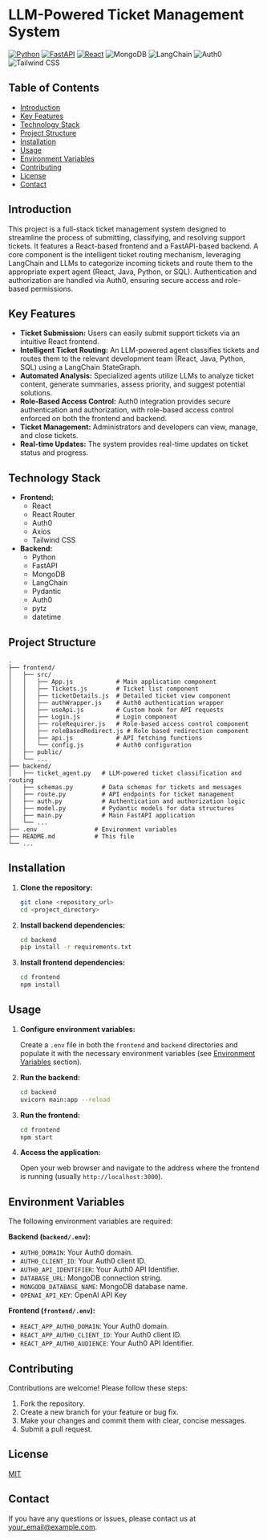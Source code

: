 # LLM-Powered Ticket Management System

[![Python](https://img.shields.io/badge/Python-3776AB?style=for-the-badge&logo=python&logoColor=white)](https://www.python.org/)
[![FastAPI](https://img.shields.io/badge/FastAPI-005580?style=for-the-badge&logo=fastapi&logoColor=white)](https://fastapi.tiangolo.com/)
[![React](https://img.shields.io/badge/React-20232A?style=for-the-badge&logo=react&logoColor=61DAFB)](https://react.dev/)
![MongoDB](https://img.shields.io/badge/MongoDB-%234EA94B.svg?style=for-the-badge&logo=mongodb&logoColor=white)
![LangChain](https://img.shields.io/badge/LangChain-34A853?style=for-the-badge&logo=langchain&logoColor=white)
![Auth0](https://img.shields.io/badge/Auth0-E01C5F?style=for-the-badge&logo=auth0&logoColor=white)
![Tailwind CSS](https://img.shields.io/badge/Tailwind_CSS-38B2AC?style=for-the-badge&logo=tailwind-css&logoColor=white)

## Table of Contents

- [Introduction](#introduction)
- [Key Features](#key-features)
- [Technology Stack](#technology-stack)
- [Project Structure](#project-structure)
- [Installation](#installation)
- [Usage](#usage)
- [Environment Variables](#environment-variables)
- [Contributing](#contributing)
- [License](#license)
- [Contact](#contact)

## Introduction

This project is a full-stack ticket management system designed to streamline the process of submitting, classifying, and resolving support tickets.  It features a React-based frontend and a FastAPI-based backend.  A core component is the intelligent ticket routing mechanism, leveraging LangChain and LLMs to categorize incoming tickets and route them to the appropriate expert agent (React, Java, Python, or SQL).  Authentication and authorization are handled via Auth0, ensuring secure access and role-based permissions.

## Key Features

*   **Ticket Submission:** Users can easily submit support tickets via an intuitive React frontend.
*   **Intelligent Ticket Routing:**  An LLM-powered agent classifies tickets and routes them to the relevant development team (React, Java, Python, SQL) using a LangChain StateGraph.
*   **Automated Analysis:** Specialized agents utilize LLMs to analyze ticket content, generate summaries, assess priority, and suggest potential solutions.
*   **Role-Based Access Control:** Auth0 integration provides secure authentication and authorization, with role-based access control enforced on both the frontend and backend.
*   **Ticket Management:**  Administrators and developers can view, manage, and close tickets.
*   **Real-time Updates:**  The system provides real-time updates on ticket status and progress.

## Technology Stack

*   **Frontend:**
    *   React
    *   React Router
    *   Auth0
    *   Axios
    *   Tailwind CSS
*   **Backend:**
    *   Python
    *   FastAPI
    *   MongoDB
    *   LangChain
    *   Pydantic
    *   Auth0
    *   pytz
    *   datetime

## Project Structure

```
.
├── frontend/
│   ├── src/
│   │   ├── App.js            # Main application component
│   │   ├── Tickets.js        # Ticket list component
│   │   ├── ticketDetails.js  # Detailed ticket view component
│   │   ├── authWrapper.js    # Auth0 authentication wrapper
│   │   ├── useApi.js         # Custom hook for API requests
│   │   ├── Login.js          # Login component
│   │   ├── roleRequirer.js   # Role-based access control component
│   │   ├── roleBasedRedirect.js # Role based redirection component
│   │   ├── api.js            # API fetching functions
│   │   └── config.js         # Auth0 configuration
│   ├── public/
│   └── ...
├── backend/
│   ├── ticket_agent.py   # LLM-powered ticket classification and routing
│   ├── schemas.py        # Data schemas for tickets and messages
│   ├── route.py          # API endpoints for ticket management
│   ├── auth.py           # Authentication and authorization logic
│   ├── model.py          # Pydantic models for data structures
│   ├── main.py           # Main FastAPI application
│   └── ...
├── .env                # Environment variables
├── README.md           # This file
└── ...
```

## Installation

1.  **Clone the repository:**

    ```bash
    git clone <repository_url>
    cd <project_directory>
    ```

2.  **Install backend dependencies:**

    ```bash
    cd backend
    pip install -r requirements.txt
    ```

3.  **Install frontend dependencies:**

    ```bash
    cd frontend
    npm install
    ```

## Usage

1.  **Configure environment variables:**

    Create a `.env` file in both the `frontend` and `backend` directories and populate it with the necessary environment variables (see [Environment Variables](#environment-variables) section).

2.  **Run the backend:**

    ```bash
    cd backend
    uvicorn main:app --reload
    ```

3.  **Run the frontend:**

    ```bash
    cd frontend
    npm start
    ```

4.  **Access the application:**

    Open your web browser and navigate to the address where the frontend is running (usually `http://localhost:3000`).

## Environment Variables

The following environment variables are required:

**Backend (`backend/.env`):**

*   `AUTH0_DOMAIN`: Your Auth0 domain.
*   `AUTH0_CLIENT_ID`: Your Auth0 client ID.
*   `AUTH0_API_IDENTIFIER`: Your Auth0 API Identifier.
*   `DATABASE_URL`: MongoDB connection string.
*   `MONGODB_DATABASE_NAME`: MongoDB database name.
*   `OPENAI_API_KEY`: OpenAI API Key
    
**Frontend (`frontend/.env`):**

*   `REACT_APP_AUTH0_DOMAIN`: Your Auth0 domain.
*   `REACT_APP_AUTH0_CLIENT_ID`: Your Auth0 client ID.
*   `REACT_APP_AUTH0_AUDIENCE`: Your Auth0 API Identifier.

## Contributing

Contributions are welcome! Please follow these steps:

1.  Fork the repository.
2.  Create a new branch for your feature or bug fix.
3.  Make your changes and commit them with clear, concise messages.
4.  Submit a pull request.

## License

[MIT](LICENSE)

## Contact

If you have any questions or issues, please contact us at <your_email@example.com>.